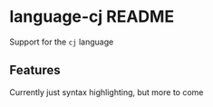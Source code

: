 # language-cj README

Support for the `cj` language

## Features

Currently just syntax highlighting, but more to come
